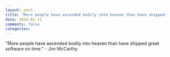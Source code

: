 ```yaml
---
layout: post
title: "More people have ascended bodily into heaven than have shipped great software on time."
date: 2014-01-11
comments: false
categories: 
---
```


<span class='quote'>"More people have ascended bodily into heaven than have shipped great software on time."</span>
<span class='by'>- Jim McCarthy</span>
